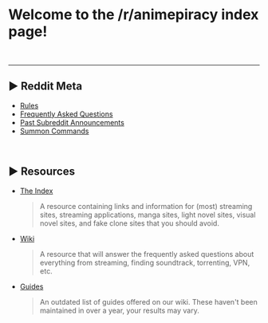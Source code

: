 # **Welcome to the /r/animepiracy index page!**

&nbsp;

---

## **► Reddit Meta**

- [Rules](https://www.reddit.com/r/animepiracy/about/rules/)
- [Frequently Asked Questions](https://www.reddit.com/r/animepiracy/wiki/faq)
- [Past Subreddit Announcements](https://www.reddit.com/r/animepiracy/wiki/pastannouncements)
- [Summon Commands](https://www.reddit.com/r/animepiracy/wiki/summons)

&nbsp;

## **► Resources**

- [The Index](https://ranimepiracy.github.io/index/)

  > A resource containing links and information for (most) streaming sites, streaming applications, manga sites, light novel sites, visual novel sites, and fake clone sites that you should avoid.

- [Wiki](https://www.reddit.com/r/animepiracy/about/wiki/faq)

  > A resource that will answer the frequently asked questions about everything from streaming, finding soundtrack, torrenting, VPN, etc.

- [Guides](https://www.reddit.com/r/animepiracy/wiki/main/guides)

  > An outdated list of guides offered on our wiki. These haven't been maintained in over a year, your results may vary.

&nbsp;
